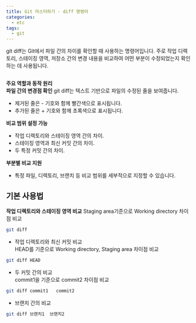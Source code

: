 ```yaml
---
title: Git 마스터하기 - diff 명령어
categories:
  - etc 
tags:
  - git
---
```


git diff는 Git에서 파일 간의 차이를 확인할 때 사용하는 명령어입니다. 주로 작업 디렉토리, 스테이징 영역, 저장소 간의 변경 내용을 비교하여 어떤 부분이 수정되었는지 확인하는 데 사용됩니다.

<figure style="width: 100%" class="align-center">
  <img src="{{ site.url }}{{ site.baseurl }}/assets/images/etc/git-diff.png" alt="">
  <figcaption></figcaption>
</figure>  


**주요 역할과 동작 원리**  
**파일 간의 변경점 확인**
git diff는 텍스트 기반으로 파일의 수정된 줄을 보여줍니다.

- 제거된 줄은 - 기호와 함께 빨간색으로 표시됩니다.  
- 추가된 줄은 + 기호와 함께 초록색으로 표시됩니다.  

**비교 범위 설정 가능**
- 작업 디렉토리와 스테이징 영역 간의 차이.  
- 스테이징 영역과 최신 커밋 간의 차이.  
- 두 특정 커밋 간의 차이.  

**부분별 비교 지원**
- 특정 파일, 디렉토리, 브랜치 등 비교 범위를 세부적으로 지정할 수 있습니다.  

## 기본 사용법
**작업 디렉토리와 스테이징 영역 비교**
Staging area기준으로 Working directory 차이점 비교  
```bash
git diff
```

- 작업 디렉토리와 최신 커밋 비교  
HEAD를 기준으로 Working directory, Staging area 차이점 비교     
```bash
git diff HEAD
```

- 두 커밋 간의 비교  
commit1을 기준으로 commit2 차이점 비교  
```bash
git diff commit1   commit2
```

- 브랜치 간의 비교  
```bash
git diff 브랜치1  브랜치2
```


